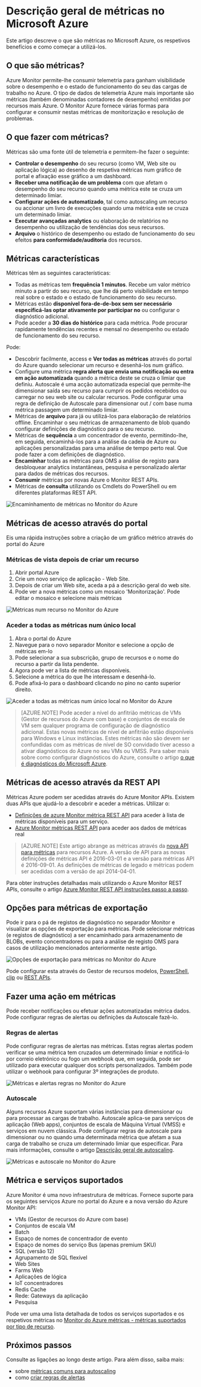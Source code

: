 <properties
    pageTitle="Descrição geral de métricas no Microsoft Azure | Microsoft Azure"
    description="Descrição geral de métricas e respectivas utilizações no Microsoft Azure"
    authors="kamathashwin"
    manager="carolz"
    editor=""
    services="monitoring-and-diagnostics"
    documentationCenter="monitoring-and-diagnostics"/>

<tags
    ms.service="monitoring-and-diagnostics"
    ms.workload="na"
    ms.tgt_pltfrm="na"
    ms.devlang="na"
    ms.topic="article"
    ms.date="09/26/2016"
    ms.author="ashwink"/>

# <a name="overview-of-metrics-in-microsoft-azure"></a>Descrição geral de métricas no Microsoft Azure 

Este artigo descreve o que são métricas no Microsoft Azure, os respetivos benefícios e como começar a utilizá-los.  

## <a name="what-are-metrics"></a>O que são métricas?

Azure Monitor permite-lhe consumir telemetria para ganham visibilidade sobre o desempenho e o estado de funcionamento do seu das cargas de trabalho no Azure. O tipo de dados de telemetria Azure mais importante são métricas (também denominadas contadores de desempenho) emitidas por recursos mais Azure. O Monitor Azure fornece várias formas para configurar e consumir nestas métricas de monitorização e resolução de problemas.


## <a name="what-can-you-do-with-metrics"></a>O que fazer com métricas?

Métricas são uma fonte útil de telemetria e permitem-lhe fazer o seguinte:

- **Controlar o desempenho** do seu recurso (como VM, Web site ou aplicação lógica) ao desenho de respetiva métricas num gráfico de portal e afixação esse gráfico a um dashboard.
- **Receber uma notificação de um problema** com que afetam o desempenho do seu recurso quando uma métrica este se cruza um determinado limiar.
- **Configurar ações de automatizado**, tal como autoscaling um recurso ou accionar um livro de execuções quando uma métrica este se cruza um determinado limiar.
- **Executar avançadas analytics** ou elaboração de relatórios no desempenho ou utilização de tendências dos seus recursos.
- **Arquivo** o histórico de desempenho ou estado de funcionamento do seu efeitos **para conformidade/auditoria** dos recursos.

##  <a name="metric-characteristics"></a>Métricas características
Métricas têm as seguintes características:

- Todas as métricas tem **frequência 1 minutos**. Recebe um valor métrico minuto a partir do seu recurso, que lhe dá perto visibilidade em tempo real sobre o estado e o estado de funcionamento do seu recurso.
- Métricas estão **disponível fora-de-de-box sem ser necessário especificá-las optar ativamente por participar no** ou configurar o diagnóstico adicional.
- Pode aceder a **30 dias do histórico** para cada métrica. Pode procurar rapidamente tendências recentes e mensal no desempenho ou estado de funcionamento do seu recurso.

Pode:

- Descobrir facilmente, access e **Ver todas as métricas** através do portal do Azure quando selecionar um recurso e desenhá-los num gráfico. 
- Configure uma métrica **regra alerta que envia uma notificação ou entra em ação automatizada** quando a métrica deste se cruza o limiar que definiu. Autoscale é uma acção automatizada especial que permite-lhe dimensionar saída seu recurso para cumprir os pedidos recebidos ou carregar no seu web site ou calcular recursos. Pode configurar uma regra de definição de Autoscale para dimensionar out / com base numa métrica passagem um determinado limiar.
- Métricas de **arquivo** para já ou utilizá-los para elaboração de relatórios offline. Encaminhar o seu métricas de armazenamento de blob quando configurar definições de diagnóstico para o seu recurso.
- Métricas de **sequência** a um concentrador de evento, permitindo-lhe, em seguida, encaminhá-los para a análise da cadeia de Azure ou aplicações personalizadas para uma análise de tempo perto real. Que pode fazer a com definições de diagnóstico.
- **Encaminhar** todas as métricas para OMS a análise de registo para desbloquear analytics instantâneas, pesquisa e personalizado alertar para dados de métricas dos recursos.
- **Consumir** métricas por novas Azure o Monitor REST APIs.
- Métricas de **consulta** utilizando os Cmdlets do PowerShell ou em diferentes plataformas REST API.

 ![Encaminhamento de métricas no Monitor do Azure](./media/monitoring-overview-metrics/MetricsOverview0.png)

## <a name="access-metrics-via-portal"></a>Métricas de acesso através do portal
Eis uma rápida instruções sobre a criação de um gráfico métrico através do portal do Azure

### <a name="view-metrics-after-creating-a-resource"></a>Métricas de vista depois de criar um recurso
1. Abrir portal Azure
2. Crie um novo serviço de aplicação - Web Site.
3. Depois de criar um Web site, aceda a pá a descrição geral do web site.
4. Pode ver a nova métricas como um mosaico 'Monitorização'. Pode editar o mosaico e selecione mais métricas

 ![Métricas num recurso no Monitor do Azure](./media/monitoring-overview-metrics/MetricsOverview1.png)    

### <a name="access-all-metrics-in-a-single-place"></a>Aceder a todas as métricas num único local
1. Abra o portal do Azure 
2. Navegue para o novo separador Monitor e selecione a opção de métricas em-lo 
3. Pode selecionar a sua subscrição, grupo de recursos e o nome do recurso a partir da lista pendente. 
4. Agora pode ver a lista de métricas disponíveis. 
5. Selecione a métrica do que lhe interessam e desenhá-lo. 
6. Pode afixá-lo para o dashboard clicando no pino no canto superior direito.

 ![Aceder a todas as métricas num único local no Monitor do Azure](./media/monitoring-overview-metrics/MetricsOverview2.png) 


>[AZURE.NOTE] Pode aceder a nível do anfitrião métricas de VMs (Gestor de recursos do Azure com base) e conjuntos de escala de VM sem qualquer programa de configuração de diagnóstico adicional. Estas novas métricas de nível de anfitrião estão disponíveis para Windows e Linux instâncias. Estes métricas não são devem ser confundidas com as métricas de nível de SO convidado tiver acesso a ativar diagnósticos do Azure no seu VMs ou VMSS. Para saber mais sobre como configurar diagnósticos do Azure, consulte o artigo [o que é diagnósticos do Microsoft Azure](../azure-diagnostics.md).

## <a name="access-metrics-via-rest-api"></a>Métricas de acesso através da REST API
Métricas Azure podem ser acedidas através do Azure Monitor APIs. Existem duas APIs que ajudá-lo a descobrir e aceder a métricas. Utilizar o: 

- [Definições de azure Monitor métrica REST API](https://msdn.microsoft.com/library/mt743621.aspx) para aceder à lista de métricas disponíveis para um serviço.
- [Azure Monitor métricas REST API](https://msdn.microsoft.com/library/mt743622.aspx) para aceder aos dados de métricas real

>[AZURE.NOTE] Este artigo abrange as métricas através da [nova API para métricas](https://msdn.microsoft.com/library/dn931930.aspx) para recursos Azure. A versão de API para as novas definições de métricas API é 2016-03-01 e a versão para métricas API é 2016-09-01. As definições de métricas de legado e métricas podem ser acedidas com a versão de api 2014-04-01.

Para obter instruções detalhadas mais utilizando o Azure Monitor REST APIs, consulte o artigo [Azure Monitor REST API instruções passo a passo](monitoring-rest-api-walkthrough.md).

## <a name="export-options-for-metrics"></a>Opções para métricas de exportação
Pode ir para o pá de registos de diagnóstico no separador Monitor e visualizar as opções de exportação para métricas. Pode selecionar métricas (e registos de diagnóstico) a ser encaminhado para armazenamento de BLOBs, evento concentradores ou para a análise de registo OMS para casos de utilização mencionados anteriormente neste artigo. 

 ![Opções de exportação para métricas no Monitor do Azure](./media/monitoring-overview-metrics/MetricsOverview3.png)   

Pode configurar esta através do Gestor de recursos modelos, [PowerShell](insights-powershell-samples.md), [clip](insights-cli-samples.md) ou [REST APIs](https://msdn.microsoft.com/library/dn931943.aspx). 

## <a name="take-action-on-metrics"></a>Fazer uma ação em métricas
Pode receber notificações ou efetuar ações automatizadas métrica dados. Pode configurar regras de alertas ou definições da Autoscale fazê-lo.

### <a name="alert-rules"></a>Regras de alertas
Pode configurar regras de alertas nas métricas. Estas regras alertas podem verificar se uma métrica tem cruzados um determinado limiar e notificá-lo por correio eletrónico ou fogo um webhook que, em seguida, pode ser utilizado para executar qualquer dos scripts personalizados. Também pode utilizar o webhook para configurar 3º integrações de produto.

 ![Métricas e alertas regras no Monitor do Azure](./media/monitoring-overview-metrics/MetricsOverview4.png)

### <a name="autoscale"></a>Autoscale
Alguns recursos Azure suportam várias instâncias para dimensionar ou para processar as cargas de trabalho. Autoscale aplica-se para serviços de aplicação (Web apps), conjuntos de escala de Máquina Virtual (VMSS) e serviços em nuvem clássica. Pode configurar regras de autoscale para dimensionar ou no quando uma determinada métrica que afetam a sua carga de trabalho se cruza um determinado limiar que especificar. Para mais informações, consulte o artigo [Descrição geral de autoscaling](monitoring-overview-autoscale.md).

 ![Métricas e autoscale no Monitor do Azure](./media/monitoring-overview-metrics/MetricsOverview5.png)

## <a name="supported-services-and-metrics"></a>Métrica e serviços suportados
Azure Monitor é uma novo infraestrutura de métricas. Fornece suporte para os seguintes serviços Azure no portal do Azure e a nova versão do Azure Monitor API:

- VMs (Gestor de recursos do Azure com base)
- Conjuntos de escala VM
- Batch
- Espaço de nomes de concentrador de evento 
- Espaço de nomes do serviço Bus (apenas premium SKU)
- SQL (versão 12)
- Agrupamento de SQL flexível
- Web Sites
- Farms Web
- Aplicações de lógica
- IoT concentradores
- Redis Cache
- Rede: Gateways da aplicação
- Pesquisa

Pode ver uma uma lista detalhada de todos os serviços suportados e os respetivos métricas no [Monitor do Azure métricas - métricas suportados por tipo de recurso](monitoring-supported-metrics.md). 


## <a name="next-steps"></a>Próximos passos

Consulte as ligações ao longo deste artigo. Para além disso, saiba mais:  

- sobre [métricas comuns para autoscaling](insights-autoscale-common-metrics.md)
- como [criar regras de alertas](insights-alerts-portal.md)




